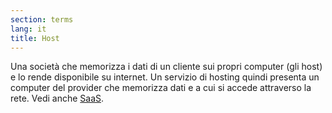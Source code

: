 ```yaml
---
section: terms
lang: it
title: Host
---
```

Una società che memorizza i dati di un cliente sui propri computer (gli host) e lo rende disponibile su internet. Un servizio di hosting quindi presenta un computer del provider che memorizza dati e a cui si accede attraverso la rete. Vedi anche [SaaS](/glossary/it/saas/).
